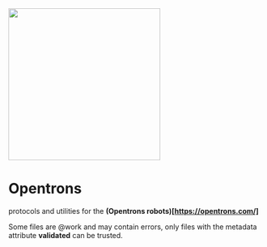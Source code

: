 <img src="https://opentrons.com/static/ot-logo-full-544e4c50c213cdbd691eef6da4eefdf1.png" width=300px>

# Opentrons
protocols and utilities for the **(Opentrons robots)[https://opentrons.com/]**

Some files are @work and may contain errors, only files with the metadata attribute **validated** can be trusted.
